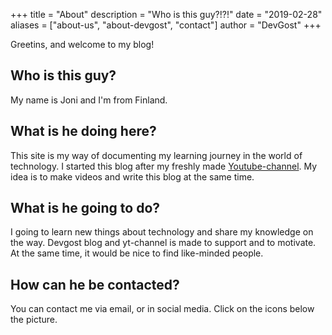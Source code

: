 +++
title = "About"
description = "Who is this guy?!?!"
date = "2019-02-28"
aliases = ["about-us", "about-devgost", "contact"]
author = "DevGost"
+++

Greetins, and welcome to my blog!

## Who is this guy?

My name is Joni and I'm from Finland. 

## What is he doing here?

This site is my way of documenting my learning journey in the world of technology. I started this blog after my freshly made [Youtube-channel](https://www.youtube.com/@devgost). My idea is to make videos and write this blog at the same time.

## What is he going to do?

I going to learn new things about technology and share my knowledge on the way. Devgost blog and yt-channel is made to support and to motivate. At the same time, it would be nice to find like-minded people.

## How can he be contacted? 

You can contact me via email, or in social media. Click on the icons below the picture.

